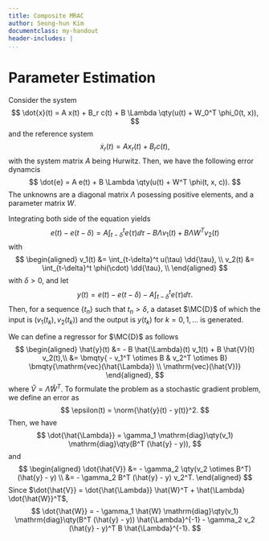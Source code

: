 ```yaml
---
title: Composite MRAC
author: Seong-hun Kim
documentclass: my-handout
header-includes: |
...
```


# Parameter Estimation

Consider the system
$$
\dot{x}(t) = A x(t) + B_r c(t) + B \Lambda \qty(u(t) + W_0^T \phi_0(t, x)),
$$
and the reference system
$$
\dot{x}_r(t) = A x_r(t) + B_r c(t),
$$
with the system matrix $A$ being Hurwitz. Then, we have the following error
dynamcis
$$
\dot{e} = A e(t) + B \Lambda \qty(u(t) + W^T \phi(t, x, c)).
$$
The unknowns are a diagonal matrix $\Lambda$ posessing positive elements, and a
parameter matrix $W$.

<!-- $$ -->
<!-- \dot{e}(t) = A_r e(t) + B \Lambda u_a + B \Lambda W^T \phi(t, x) - B \Lambda (I - -->
<!-- \Lambda^{-1}) K x(t) + B \Lambda (I - \Lambda^{-1}) K_r c(t). -->
<!-- $$ -->

<!-- $$ -->
<!-- \dot{x}(t) = A x(t) + B_r c(t) + B \Lambda \qty(K_r c(t) - \Lambda^{-1} K_r -->
<!-- c(t) + \hat{\Lambda}^{-1} K_r c(t) - \hat{W}^T \phi(t, x) + W^T \phi(t, x)) -->
<!-- $$ -->

Integrating both side of the equation yields
$$
e(t) - e(t-\delta) = A \int_{t-\delta}^t e(\tau) \dd{\tau} - B \Lambda v_1(t) +
B \Lambda W^T v_2(t)
$$
with
$$
\begin{aligned}
	v_1(t) &= \int_{t-\delta}^t u(\tau) \dd{\tau}, \\
	v_2(t) &= \int_{t-\delta}^t \phi(\cdot) \dd{\tau}, \\
\end{aligned}
$$
with $\delta > 0$, and let
$$
y(t) = e(t) - e(t - \delta) - A \int_{t - \delta}^{t} e(\tau) \dd{\tau}.
$$
Then, for a sequence $\{t_n\}$ such that $t_n > \delta$, a dataset $\MC{D}$ of
which the input is $(v_1(t_k), v_2(t_k))$ and the output is $y(t_k)$ for
$k=0,1,\dotsc$ is generated.

We can define a regressor for $\MC{D}$ as follows
$$
\begin{aligned}
	\hat{y}(t) &= - B \hat{\Lambda}(t) v_1(t) + B \hat{V}(t) v_2(t),\\
	&= \bmqty{ - v_1^T \otimes B & v_2^T \otimes B}
	\bmqty{\mathrm{vec}(\hat{\Lambda}) \\ \mathrm{vec}(\hat{V})}
\end{aligned},
$$
where $\hat{V} = \hat{\Lambda} \hat{W}^T$. To formulate the problem as a
stochastic gradient problem, we define an error as
$$
\epsilon(t) = \norm{\hat{y}(t) - y(t)}^2.
$$
Then, we have
$$
\dot{\hat{\Lambda}} = \gamma_1 \mathrm{diag}\qty(v_1) \mathrm{diag}\qty(B^T
(\hat{y} - y)),
$$
and
$$
\begin{aligned}
	\dot{\hat{V}} &=  - \gamma_2 \qty(v_2 \otimes B^T) (\hat{y} - y) \\
	&= - \gamma_2 B^T (\hat{y} - y) v_2^T.
\end{aligned}
$$
Since $\dot{\hat{V}} = \dot{\hat{\Lambda}} \hat{W}^T + \hat{\Lambda}
\dot{\hat{W}}^T$,
$$
\dot{\hat{W}} = - \gamma_1 \hat{W} \mathrm{diag}\qty(v_1) \mathrm{diag}\qty(B^T
(\hat{y} - y)) \hat{\Lambda}^{-1} - \gamma_2 v_2 (\hat{y} - y)^T B
\hat{\Lambda}^{-1}.
$$
